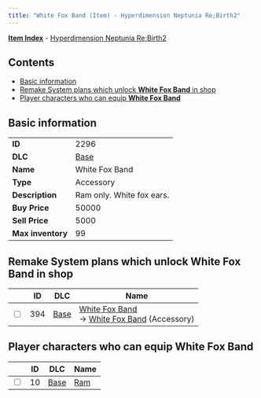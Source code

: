 ```yaml
---
title: "White Fox Band (Item) - Hyperdimension Neptunia Re;Birth2"
---
```


[**Item Index**](/neptunia/rb2/item/index.html) - [Hyperdimension Neptunia Re;Birth2](/neptunia/rb2)

## Contents

- [Basic information](#basic-information)
- [Remake System plans which unlock **White Fox Band** in shop](#remake-system-plans-which-unlock-white-fox-band-in-shop)
- [Player characters who can equip **White Fox Band**](#player-characters-who-can-equip-white-fox-band)

## Basic information

|   |   |
| -- | -- |
| **ID** | 2296 |
| **DLC** | [Base](/neptunia/rb2/dlc/0-base.html) |
| **Name** | White Fox Band |
| **Type** | Accessory |
| **Description** | Ram only. White fox ears. |
| **Buy Price** | 50000 |
| **Sell Price** | 5000 |
| **Max inventory** | 99 |

## Remake System plans which unlock **White Fox Band** in shop

|    | ID | DLC | Name |
| -- | -- | --- | ---- |
| <input type="checkbox" id="rb2-remake-0-394" class="trackbox" /> | 394 | [Base](/neptunia/rb2/dlc/0-base.html) | [White Fox Band](/neptunia/rb2/remake/0-394-white-fox-band.html)<br />→ [White Fox Band](/neptunia/rb2/item/0-2296-white-fox-band.html) (Accessory) |

## Player characters who can equip **White Fox Band**

|    | ID | DLC | Name |
| -- | -- | --- | ---- |
| <input type="checkbox" id="rb2-player-0-10" class="trackbox" /> | 10 | [Base](/neptunia/rb2/dlc/0-base.html) | [Ram](/neptunia/rb2/player/0-10-ram.html) |